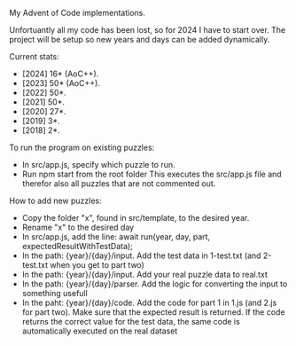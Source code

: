 My Advent of Code implementations.

Unfortuantly all my code has been lost, so for 2024 I have to start over. 
The project will be setup so new years and days can be added dynamically. 

Current stats:
- [2024] 16* (AoC++).
- [2023] 50* (AoC++).
- [2022] 50*.
- [2021] 50*.
- [2020] 27*.
- [2019]  3*.
- [2018]  2*.


To run the program on existing puzzles:
- In src/app.js, specify which puzzle to run.
- Run npm start from the root folder
This executes the src/app.js file and therefor also all puzzles that are not commented out.

How to add new puzzles:
- Copy the folder "x", found in src/template, to the desired year.
- Rename "x" to the desired day
- In src/app.js, add the line: await run(year, day, part, expectedResultWithTestData);
- In the path: {year}/{day}/input. Add the test data in 1-test.txt (and 2-test.txt when you get to part two)
- In the path: {year}/{day}/input. Add your real puzzle data to real.txt
- In the path: {year}/{day}/parser. Add the logic for converting the input to something usefull
- In the paht: {year}/{day}/code. Add the code for part 1 in 1.js (and 2.js for part two). Make sure that the expected result is returned.
If the code returns the correct value for the test data, the same code is automatically executed on the real dataset 

